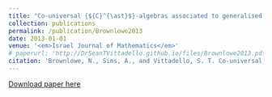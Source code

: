 ```yaml
---
title: "Co-universal {${C}^{\ast}$}-algebras associated to generalised graphs"
collection: publications
permalink: /publication/Brownlowe2013
date: 2013-01-01
venue: '<em>Israel Journal of Mathematics</em>'
# paperurl: 'http://DrSeanTVittadello.github.io/files/Brownlowe2013.pdf'
citation: 'Brownlowe, N., Sims, A., and Vittadello, S. T. Co-universal ${C}^{\ast}$-algebras associated to generalised graphs. <em>Israel Journal of Mathematics</em>, 2013, <strong>193</strong>, 399-440.'
---
```

[Download paper here](http://DrSeanTVittadello.github.io/files/Brownlowe2013.pdf)
